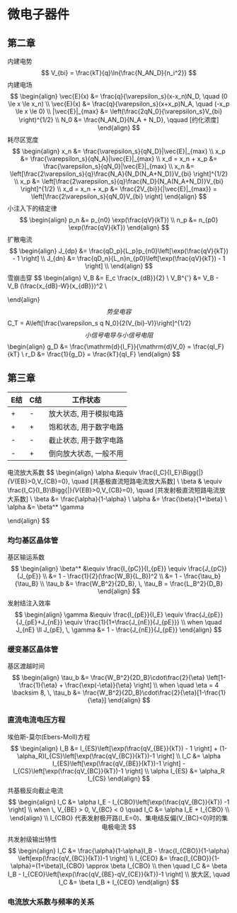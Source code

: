 # 微电子器件

## 第二章

内建电势
$$
V_{bi} = \frac{kT}{q}\ln{\frac{N_AN_D}{n_i^2}}
$$
内建电场
$$
\begin{align}
\vec{E}(x) &= \frac{q}{\varepsilon_s}(x-x_n)N_D, \quad (0 \le x \le x_n) \\
\vec{E}(x) &= \frac{q}{\varepsilon_s}(x+x_p)N_A, \quad (-x_p \le x \le 0) \\
|\vec{E}|_{max} &= \left(\frac{2qN_0}{\varepsilon_s}V_{bi} \right)^{1/2} \\
N_0 &= \frac{N_AN_D}{N_A + N_D}, \qquad [约化浓度]
\end{align}
$$
耗尽区宽度
$$
\begin{align}
x_n &= \frac{\varepsilon_s}{qN_D}|\vec{E}|_{max} \\
x_p &= \frac{\varepsilon_s}{qN_A}|\vec{E}|_{max} \\
x_d = x_n + x_p &= \frac{\varepsilon_s}{qN_0}|\vec{E}|_{max} \\
x_n &= \left[\frac{2\varepsilon_s}{q}\frac{N_A}{N_D(N_A+N_D)}V_{bi} \right]^{1/2} \\
x_p &= \left[\frac{2\varepsilon_s}{q}\frac{N_D}{N_A(N_A+N_D)}V_{bi} \right]^{1/2} \\
x_d = x_n + x_p &= \frac{2V_{bi}}{|\vec{E}|_{max}} = \left[\frac{2\varepsilon_s}{qN_0}V_{bi} \right]
\end{align}
$$
小注入下的结定律
$$
\begin{align}
p_n &= p_{n0} \exp(\frac{qV}{kT}) \\
n_p &= n_{p0} \exp(\frac{qV}{kT})
\end{align}
$$
扩散电流
$$
\begin{align}
J_{dp} &= \frac{qD_p}{L_p}p_{n0}\left[\exp(\frac{qV}{kT}) - 1 \right] \\
J_{dn} &= \frac{qD_n}{L_n}n_{p0}\left[\exp(\frac{qV}{kT}) - 1 \right] \\
\end{align}
$$
雪崩击穿
$$
\begin{align}
V_B &= E_c \frac{x_{dB}}{2} \\
V_B^{'} &= V_B - V_B (\frac{x_{dB}-W}{x_{dB}})^2 \\

\end{align}
$$
势垒电容
$$
C_T = A\left[\frac{\varepsilon_s q N_0}{2(V_{bi}-V)}\right]^{1/2}
$$
小信号电导与小信号电阻
$$
\begin{align}
g_D &= \frac{\mathrm{d}{I_F}}{\mathrm{d}V_0} = \frac{qI_F}{kT} \\
r_D &= \frac{1}{g_D} = \frac{kT}{qI_F}
\end{align}
$$

## 第三章

| E结  | C结  | 工作状态               |
| ---- | ---- | ---------------------- |
| +    | -    | 放大状态, 用于模拟电路 |
| +    | +    | 饱和状态, 用于数字电路 |
| -    | -    | 截止状态, 用于数字电路 |
| -    | +    | 倒向放大状态, 一般不用 |

电流放大系数
$$
\begin{align}
\alpha &\equiv \frac{I_C}{I_E}\Bigg{|}_{V_{EB}>0,V_{CB}=0}, \quad [共基极直流短路电流放大系数] \\
\beta & \equiv \frac{I_C}{I_B}\Bigg{|}_{V_{EB}>0,V_{CB}=0}, \quad [共发射极直流短路电流放大系数] \\
\beta &= \frac{\alpha}{1-\alpha} \\
\alpha &= \frac{\beta}{1+\beta} \\
\alpha &= \beta^* \gamma

\end{align}
$$

### 均匀基区晶体管

基区输运系数
$$
\begin{align}
\beta^* &\equiv \frac{I_{pC}}{I_{pE}} \equiv \frac{J_{pC}}{J_{pE}} \\
&= 1 - \frac{1}{2}(\frac{W_B}{L_B})^2 \\
&= 1 - \frac{\tau_b}{\tau_B} \\
\tau_b &= \frac{W_B^2}{2D_B}, \, \tau_B = \frac{L_B^2}{D_B}
\end{align}
$$
发射结注入效率
$$
\begin{align}
\gamma &\equiv \frac{I_{pE}}{I_E} \equiv \frac{J_{pE}}{J_{pE}+J_{nE}} \equiv \frac{1}{1+\frac{J_{nE}}{J_{pE}}} \\
when \quad J_{nE} \ll J_{pE}, \, \gamma &= 1 - \frac{J_{nE}}{J_{pE}}
\end{align}
$$

### 缓变基区晶体管

基区渡越时间
$$
\begin{align}
\tau_b &= \frac{W_B^2}{2D_B}\cdot\frac{2}{\eta} \left[1-\frac{1}{\eta} + \frac{\exp(-\eta)}{\eta} \right] \\
when \quad \eta = 4 \backsim 8, \, \tau_b &= \frac{W_B^2}{2D_B}\cdot\frac{2}{\eta}[1-\frac{1}{\eta}]
\end{align}
$$

### 直流电流电压方程

埃伯斯-莫尔(Ebers-Moll)方程
$$
\begin{align}
I_B &= I_{ES}\left[\exp(\frac{qV_{BE}}{kT}) - 1 \right] + (1-\alpha_R)I_{CS}\left[\exp(\frac{qV_{BC}}{kT})-1 \right] \\
I_C &= \alpha I_{ES}\left[\exp(\frac{qV_{BE}}{kT})-1 \right] - I_{CS}\left[\exp(\frac{qV_{BC}}{kT})-1 \right] \\
\alpha I_{ES} &= \alpha_R I_{CS}
\end{align} 
$$
共基极反向截止电流
$$
\begin{align}
I_C &= \alpha I_E - I_{CBO}\left[\exp(\frac{qV_{BC}}{kT}) -1 \right] \\
when \,  V_{BE} > 0, V_{BC} < 0 \quad I_C &= \alpha I_E + I_{CBO} \\
\end{align} \\
I_{CBO} 代表发射极开路(I_E=0)、集电结反偏(V_{BC}<0)时的集电极电流
$$
共发射级输出特性
$$
\begin{align}
I_C &= \frac{\alpha}{1-\alpha}I_B - \frac{I_{CBO}}{1-\alpha} \left[exp(\frac{qV_{BC}}{kT})-1 \right] \\
I_{CEO} &= \frac{I_{CBO}}{1-\alpha}=(1+\beta)I_{CBO} \approx \beta I_{CBO} \\
then \quad I_C &= \beta I_B - I_{CEO}\left[\exp(\frac{qV_{BE}-qV_{CE}}{kT})-1 \right] \\
放大区, \quad I_C &= \beta I_B + I_{CEO}
\end{align}
$$

### 电流放大系数与频率的关系

